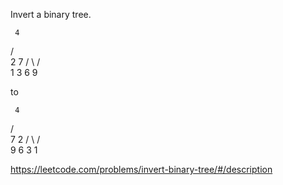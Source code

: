 Invert a binary tree.

     4
   /   \
  2     7
 / \   / \
1   3 6   9


to


     4
   /   \
  7     2
 / \   / \
9   6 3   1


https://leetcode.com/problems/invert-binary-tree/#/description
